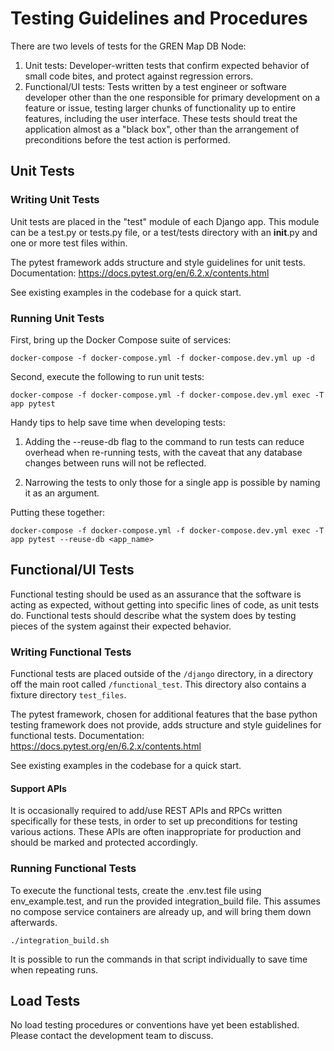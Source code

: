 # Testing Guidelines and Procedures

There are two levels of tests for the GREN Map DB Node:

1. Unit tests: Developer-written tests that confirm expected behavior of small code bites,
    and protect against regression errors.
2. Functional/UI tests: Tests written by a test engineer or software developer other than the
    one responsible for primary development on a feature or issue, testing larger chunks
    of functionality up to entire features, including the user interface.  These tests should treat
    the application almost as a "black box", other than the arrangement of preconditions before
    the test action is performed.

## Unit Tests

### Writing Unit Tests

Unit tests are placed in the "test" module of each Django app.
This module can be a test.py or tests.py file, or a test/tests directory with an __init__.py
and one or more test files within.

The pytest framework adds structure and style guidelines for unit tests.  Documentation:
https://docs.pytest.org/en/6.2.x/contents.html

See existing examples in the codebase for a quick start.

### Running Unit Tests

First, bring up the Docker Compose suite of services:

    docker-compose -f docker-compose.yml -f docker-compose.dev.yml up -d

Second, execute the following to run unit tests:

    docker-compose -f docker-compose.yml -f docker-compose.dev.yml exec -T app pytest

Handy tips to help save time when developing tests:

1. Adding the --reuse-db flag to the command to run tests can reduce overhead when re-running tests, with the caveat that any database changes between runs will not be reflected.

2. Narrowing the tests to only those for a single app is possible by naming it as an argument.

Putting these together:

    docker-compose -f docker-compose.yml -f docker-compose.dev.yml exec -T app pytest --reuse-db <app_name>

## Functional/UI Tests

Functional testing should be used as an assurance that the software is acting as expected, without getting into specific lines of code, as unit tests do. Functional tests should describe what the system does by testing pieces of the system against their expected behavior.

### Writing Functional Tests

Functional tests are placed outside of the `/django` directory, in a directory off the main root called `/functional_test`.  This directory also contains a fixture directory `test_files`.

The pytest framework, chosen for additional features that the base python testing framework does not provide, adds structure and style guidelines for functional tests.  Documentation: https://docs.pytest.org/en/6.2.x/contents.html

See existing examples in the codebase for a quick start.

#### Support APIs

It is occasionally required to add/use REST APIs and RPCs written specifically for these tests, in order to set up preconditions for testing various actions.  These APIs are often inappropriate for production and should be marked and protected accordingly.

### Running Functional Tests

To execute the functional tests, create the .env.test file using env_example.test, and run the  provided integration_build file. This assumes no compose service containers are already up, and will bring them down afterwards.

    ./integration_build.sh

It is possible to run the commands in that script individually to save time when repeating runs.

## Load Tests

No load testing procedures or conventions have yet been established.  Please contact the development team to discuss.
